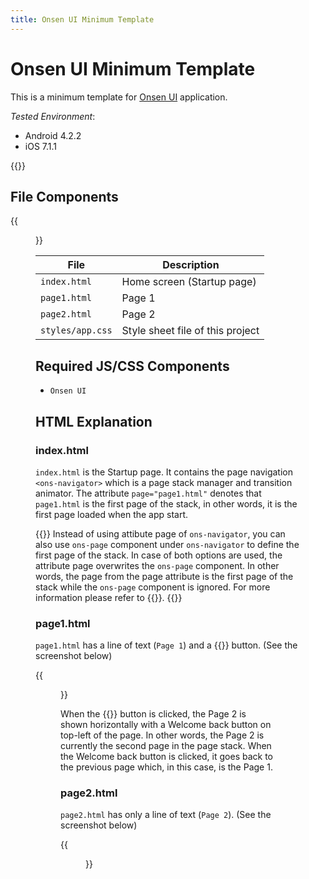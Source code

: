 ```yaml
---
title: Onsen UI Minimum Template
---
```


# Onsen UI Minimum Template

This is a minimum template for [Onsen UI](https://onsen.io/) application.

*Tested Environment*: 

- Android 4.2.2
- iOS 7.1.1

{{<iframeApp src="https://monaca.github.io/project-templates/7-ons-minimum/www/index.html">}}

## File Components                                           

{{<figure src="/images/sampleapp/onsen_ui_minimum_project/minimum_1.png">}}   

File | Description
-----|-------
`index.html` | Home screen (Startup page)
`page1.html` | Page 1
`page2.html` | Page 2
`styles/app.css` | Style sheet file of this project

## Required JS/CSS Components

- `Onsen UI`                                       
  
## HTML Explanation                                 

### index.html                                       

`index.html` is the Startup page. It contains the page navigation
`<ons-navigator>` which is a page stack manager and transition animator.
The attribute `page="page1.html"` denotes that `page1.html` is the first
page of the stack, in other words, it is the first page loaded when the
app start.

{{<note>}}
  Instead of using attibute page of <code>ons-navigator</code>, you can also use <code>ons-page</code> component under <code>ons-navigator</code> to define the first page of the stack. In case of both options are used, the attribute page overwrites the <code>ons-page</code> component. In other words, the page from the page attribute is the first page of the stack while the <code>ons-page</code> component is ignored. For more information please refer to {{<link href="https://onsen.io/v2/api/js/ons-navigator.html#reference-detail" title="Onsen UI Documentation">}}.
{{</note>}}

### page1.html

`page1.html` has a line of text (`Page 1`) and a {{<guilabel name="Push Page 2">}} button. (See
the screenshot below)

{{<figure src="/images/sampleapp/onsen_ui_minimum_project/minimum_2.png" width="300">}}   

When the {{<guilabel name="Push Page 2">}} button is clicked, the Page 2 is shown horizontally
with a Welcome back button on top-left of the page. In other words, the
Page 2 is currently the second page in the page stack. When the Welcome
back button is clicked, it goes back to the previous page which, in this
case, is the Page 1.

### page2.html

`page2.html` has only a line of text (`Page 2`). (See the screenshot
below)

{{<figure src="/images/sampleapp/onsen_ui_minimum_project/minimum_3.png" width="300">}}   
